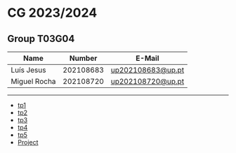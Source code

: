 # CG 2023/2024

## Group T03G04
| Name             | Number    | E-Mail             |
| ---------------- | --------- | ------------------ |
| Luís Jesus         | 202108683 | up202108683@up.pt                |
| Miguel Rocha         | 202108720 | up202108720@up.pt                |

----

  - [tp1](tp1/README.md)
  - [tp2](tp2/README.md)
  - [tp3](tp3/README.md)
  - [tp4](tp4/README.md)
  - [tp5](tp5/README.md)
  - [Project](proj/README.md)